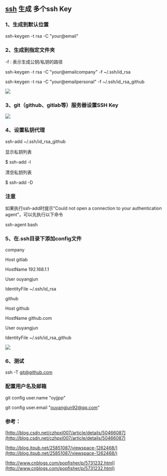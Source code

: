 ## [ssh](http://www.ruanyifeng.com/blog/2011/12/ssh_remote_login.html) 生成 多个ssh Key

### 1、生成到默认位置

ssh-keygen -t rsa -C "your@email"

### 2、生成到指定文件夹

-f : 表示生成公钥/私钥的路径

ssh-keygen -t rsa -C "your@emailcompany" -f ~/.ssh/id_rsa

ssh-keygen -t rsa -C "your@emailpersonal" -f ~/.ssh/id_rsa_github

![](../image/ssh生成多个ssh_key_file.png)

### 3、git（github、gitlab等）服务器设置SSH Key

![](../image/ssh生成多个ssh_key_github_add.png)


### 4、设置私钥代理

ssh-add ~/.ssh/id_rsa_github

显示私钥列表

$ ssh-add -l   

清空私钥列表

$ ssh-add -D  

### 注意

如果执行ssh-add时提示”Could not open a connection to your authentication agent”，可以先执行以下命令

ssh-agent bash


### 5、在.ssh目录下添加config文件

company

Host gitlab

HostName 192.168.1.1

User ouyangjun

IdentityFile ~/.ssh/id_rsa

github

Host github

HostName github.com

User ouyangjun

IdentityFile ~/.ssh/id_rsa_github

![](../image/ssh生成多个ssh_key_config.png)

### 6、测试

ssh -T git@github.com


### 配置用户名及邮箱

git config user.name "oyjjpp"

git config user.email "ouyangjun92@qq.com"

### 参考：

[http://blog.csdn.net/czhpxl007/article/details/50466087](http://blog.csdn.net/czhpxl007/article/details/50466087)

[http://blog.itpub.net/25851087/viewspace-1262468/](http://blog.itpub.net/25851087/viewspace-1262468/)

[http://www.cnblogs.com/popfisher/p/5731232.html](http://www.cnblogs.com/popfisher/p/5731232.html)
